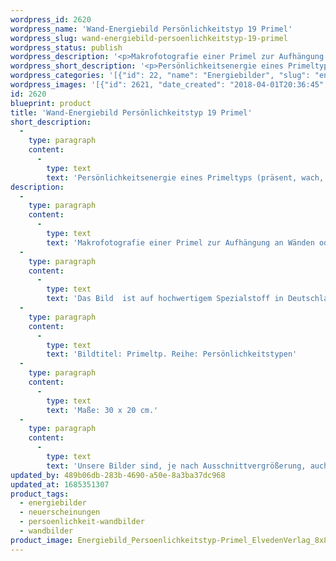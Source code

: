 ```yaml
---
wordpress_id: 2620
wordpress_name: 'Wand-Energiebild Persönlichkeitstyp 19 Primel'
wordpress_slug: wand-energiebild-persoenlichkeitstyp-19-primel
wordpress_status: publish
wordpress_description: '<p>Makrofotografie einer Primel zur Aufhängung an Wänden oder zum Aufstellen im Raum mit einem aktivierbaren Schwingungsfeld zur Grundenergie eines Primel-Typs: Präsent, wach, geistig rege.</p><p>Das Bild  ist auf hochwertigem Spezialstoff in Deutschland gedruckt und sorgfältig in Handarbeit auf Holzkeilrahmen aufgezogen. Laut Herstellerangaben ist der farbintensive Druck 70 Jahre lichtecht, waschbar und in einem umweltorientierten Verfahren hergestellt. Der Oberstoff ist mit einer Spezialbeschichtung unterfüttert, so dass, bei Aufhängung an der Wand, der rückseitige Holzrahmen auch bei hellen Farben unsichtbar ist.</p><p>Bildtitel: Primeltp. Reihe: Persönlichkeitstypen</p><p>Maße: 30 x 20 cm.</p><p>Unsere Bilder sind, je nach Ausschnittvergrößerung, auch in der Größe 45 x 30. Weitere Größen oder andere Seitenverhältnisse, bis 200 cm individuell für Sie innerhalb weniger Tage herstellbar. Bitte kontaktieren Sie uns hierfür unter <a href="mailto:info@elvedenverlag.de">info@elvedenverlag.de</a>.</p><p><a href="https://my.feenbaum.de/anwendung-energie-wandbilder/">Anwendungshinweise</a>      <a href="https://my.feenbaum.de/produktinformation-wandbilder/">Produktinformationen</a></p>'
wordpress_short_description: '<p>Persönlichkeitsenergie eines Primeltyps (präsent, wach, geistig rege<span class="s1">)</span><br /><em>Hinweis: Das Wasserzeichen „Elveden Verlag Energiebild“ wird nicht mit gedruckt</em></p>'
wordpress_categories: '[{"id": 22, "name": "Energiebilder", "slug": "energiebilder"}, {"id": 66, "name": "Neuerscheinungen", "slug": "neuerscheinungen"}, {"id": 43, "name": "Pers\u00f6nlichkeit", "slug": "persoenlichkeit-wandbilder"}, {"id": 24, "name": "Wandbilder", "slug": "wandbilder"}]'
wordpress_images: '[{"id": 2621, "date_created": "2018-04-01T20:36:45", "date_created_gmt": "2018-04-01T16:36:45", "date_modified": "2018-04-01T20:36:45", "date_modified_gmt": "2018-04-01T16:36:45", "src": "https://my.feenbaum.de/wp-content/uploads/2018/04/Energiebild_Persoenlichkeitstyp-Primel_ElvedenVerlag_8x8.jpg", "name": "Energiebild_Persoenlichkeitstyp-Primel_ElvedenVerlag_8x8", "alt": ""}]'
id: 2620
blueprint: product
title: 'Wand-Energiebild Persönlichkeitstyp 19 Primel'
short_description:
  -
    type: paragraph
    content:
      -
        type: text
        text: 'Persönlichkeitsenergie eines Primeltyps (präsent, wach, geistig rege)'
description:
  -
    type: paragraph
    content:
      -
        type: text
        text: 'Makrofotografie einer Primel zur Aufhängung an Wänden oder zum Aufstellen im Raum mit einem aktivierbaren Schwingungsfeld zur Grundenergie eines Primel-Typs: Präsent, wach, geistig rege.'
  -
    type: paragraph
    content:
      -
        type: text
        text: 'Das Bild  ist auf hochwertigem Spezialstoff in Deutschland gedruckt und sorgfältig in Handarbeit auf Holzkeilrahmen aufgezogen. Laut Herstellerangaben ist der farbintensive Druck 70 Jahre lichtecht, waschbar und in einem umweltorientierten Verfahren hergestellt. Der Oberstoff ist mit einer Spezialbeschichtung unterfüttert, so dass, bei Aufhängung an der Wand, der rückseitige Holzrahmen auch bei hellen Farben unsichtbar ist.'
  -
    type: paragraph
    content:
      -
        type: text
        text: 'Bildtitel: Primeltp. Reihe: Persönlichkeitstypen'
  -
    type: paragraph
    content:
      -
        type: text
        text: 'Maße: 30 x 20 cm.'
  -
    type: paragraph
    content:
      -
        type: text
        text: 'Unsere Bilder sind, je nach Ausschnittvergrößerung, auch in der Größe 45 x 30. Weitere Größen oder andere Seitenverhältnisse, bis 200 cm individuell für Sie innerhalb weniger Tage herstellbar. Bitte kontaktieren Sie uns hierfür unter info@elvedenverlag.de.'
updated_by: 489b06db-283b-4690-a50e-8a3ba37dc968
updated_at: 1685351307
product_tags:
  - energiebilder
  - neuerscheinungen
  - persoenlichkeit-wandbilder
  - wandbilder
product_image: Energiebild_Persoenlichkeitstyp-Primel_ElvedenVerlag_8x8.jpg
---
```

